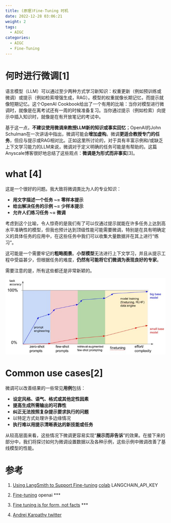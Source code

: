 ```yaml
---
title: (原理)Fine-Tuning 时机
date: 2022-12-28 03:06:21
weight: 2
tags:
  - AIGC
categories:
  - AIGC  
  - Fine-Tuning
---
```


<p></p>
<!-- more -->


# 何时进行微调[1]

语言模型（LLM）可以通过至少两种方式学习新知识：权重更新（例如预训练或微调）或提示（例如检索增强生成，RAG）。模型的权重就像长期记忆，而提示就像短期记忆。这个OpenAI Cookbook给出了一个有用的比喻：当你对模型进行微调时，就像是在离考试还有一周的时候准备复习。当你通过提示（例如检索）向提示中插入知识时，就像是在有开放笔记的考试中。

基于这一点，**不建议使用微调来教授LLM新的知识或事实回忆**；OpenAI的John Schulman在一次讲话中指出，微调可能会**增加虚构**。微调**更适合教授专门的任务**，但应与提示或RAG相对比。正如这里所讨论的，对于具有丰富示例和/或缺乏上下文学习能力的LLM来说，微调对于定义明确的任务可能是有帮助的。这篇Anyscale博客很好地总结了这些观点：**微调是为形式而非事实**[3]。

# what [4]
这是一个很好的问题。我大致将微调类比为人的专业知识：
- **用文字描述一个任务 ~= 零样本提示**
- **给出解决任务的示例 ~= 少样本提示**
- **允许人们练习任务 ~= 微调**

考虑到这个比喻，令人惊奇的是我们有了可以仅通过提示就能在许多任务上达到高水平准确性的模型，但我也预计达到顶级性能可能需要微调，特别是在具有明确定义的具体任务的应用中，在这些任务中我们可以收集大量数据并在其上进行“练习”。

这可能是一个需要牢记的**粗略图景**。**小型模型**无法进行上下文学习，并且从提示工程中受益甚少，但根据任务的难度，**仍然有可能将它们微调为表现良好的专家**。

需要注意的是，所有这些都还是非常新颖的。

![fine-tuning](./images/fine-tuning.jpg)

# Common use cases[2]
微调可以改善结果的一些常见**用例**包括：

- **设定风格、语气、格式或其他定性因素**
- **提高生成所需输出的可靠性**
- **纠正无法按照复杂提示要求执行的问题**
- 以特定方式处理许多边缘情况
- **执行难以用提示清晰表达的新技能或任务**

从较高层面来看，这些情况下微调更容易实现“**展示而非告诉**”的效果。在接下来的部分中，我们将探讨如何为微调设置数据以及各种示例，这些示例中微调改善了基线模型的性能。



# 参考
1. [Using LangSmith to Support Fine-tuning](https://blog.langchain.dev/using-langsmith-to-support-fine-tuning-of-open-source-llms/)
     [colab](https://colab.research.google.com/drive/1tpywvzwOS74YndNXhI8NUaEfPeqOc7ub?usp=sharing&ref=blog.langchain.dev)   LANGCHAIN_API_KEY
  
2. [Fine-tuning](https://platform.openai.com/docs/guides/fine-tuning)  openai *** 

3. [Fine tuning is for form, not facts](https://www.anyscale.com/blog/fine-tuning-is-for-form-not-facts) ***

4. [Andrej Karpathy twitter](https://twitter.com/karpathy/status/1655994367033884672) 
